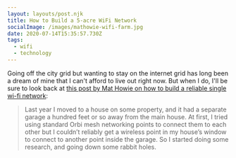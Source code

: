 ```yaml
---
layout: layouts/post.njk
title: How to Build a 5-acre WiFi Network
socialImage: /images/mathowie-wifi-farm.jpg
date: 2020-07-14T15:35:57.730Z
tags:
  - wifi
  - technology
---
```

Going off the city grid but wanting to stay on the internet grid has long been a dream of mine that I can't afford to live out right now. But when I do, I'll be sure to look back at [this post by Mat Howie on how to build a reliable single wi-fi network](https://a.wholelottanothing.org/2020/07/13/how-to-build-a-5-acre-wifi-network-cheap-reliable-long-range-wireless-points-make-amazing-things-possible/):

> Last year I moved to a house on some property, and it had a separate garage a hundred feet or so away from the main house. At first, I tried using standard Orbi mesh networking points to connect them to each other but I couldn’t reliably get a wireless point in my house’s window to connect to another point inside the garage. So I started doing some research, and going down some rabbit holes.